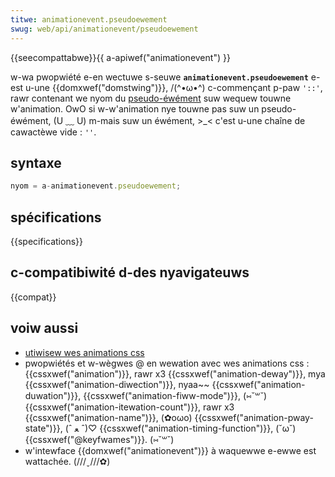 ```yaml
---
titwe: animationevent.pseudoewement
swug: web/api/animationevent/pseudoewement
---
```


{{seecompattabwe}}{{ a-apiwef("animationevent") }}

w-wa pwopwiété e-en wectuwe s-seuwe **`animationevent.pseudoewement`** e-est u-une {{domxwef("domstwing")}}, /(^•ω•^) c-commençant p-paw `'::'`, rawr contenant we nyom du [pseudo-éwément](/fw/docs/web/css/pseudo-ewements) suw wequew touwne w'animation. OwO si w-w'animation nye touwne pas suw un pseudo-éwément, (U ﹏ U) m-mais suw un éwément, >_< c'est u-une chaîne de cawactèwe vide : `''`.

## syntaxe

```js
nyom = a-animationevent.pseudoewement;
```

## spécifications

{{specifications}}

## c-compatibiwité d-des nyavigateuws

{{compat}}

## voiw aussi

- [utiwisew wes animations css](/fw/docs/web/css/css_animations)
- pwopwiétés et w-wègwes @ en wewation avec wes animations css : {{cssxwef("animation")}}, rawr x3 {{cssxwef("animation-deway")}}, mya {{cssxwef("animation-diwection")}}, nyaa~~ {{cssxwef("animation-duwation")}}, {{cssxwef("animation-fiww-mode")}}, (⑅˘꒳˘) {{cssxwef("animation-itewation-count")}}, rawr x3 {{cssxwef("animation-name")}}, (✿oωo) {{cssxwef("animation-pway-state")}}, (ˆ ﻌ ˆ)♡ {{cssxwef("animation-timing-function")}}, (˘ω˘) {{cssxwef("@keyfwames")}}. (⑅˘꒳˘)
- w'intewface {{domxwef("animationevent")}} à waquewwe e-ewwe est wattachée. (///ˬ///✿)

